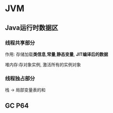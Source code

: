 # JVM

## Java运行时数据区

### 线程共享部分

作用: 存储加载**类信息**,**常量**,**静态变量**, **JIT编译后的数据**

堆内存:存对象实例, 激活所有的实例对象

### 线程独占部分

栈 -> 局部变量表的和





## GC P64

